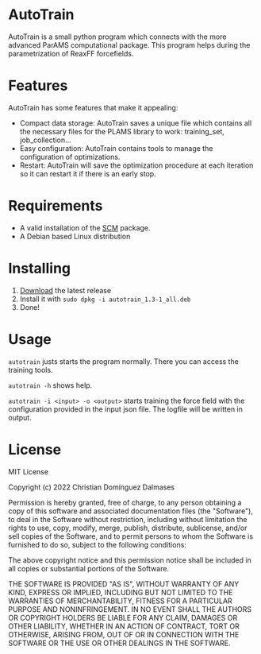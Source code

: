 # AutoTrain
AutoTrain is a small python program which connects with the more advanced ParAMS computational package. This program helps during the parametrization of ReaxFF forcefields.

# Features
AutoTrain has some features that make it appealing:
* Compact data storage: AutoTrain saves a unique file which contains all the necessary files for the PLAMS library to work: training_set, job_collection...
* Easy configuration: AutoTrain contains  tools to manage the configuration of optimizations.
* Restart: AutoTrain will save the optimization procedure at each iteration so it can restart it if there is an early stop.

# Requirements
* A valid installation of the [SCM](scm.com) package.
* A Debian based Linux distribution

# Installing
1. [Download](https://github.com/chdominguez/ParAMSAutoTrain/releases/download/1.3/autotrain_1.3-1_all.deb) the latest release
2. Install it with `sudo dpkg -i autotrain_1.3-1_all.deb`
3. Done!

# Usage
 `autotrain` justs starts the program normally. There you can access the training tools.

 `autotrain -h` shows help.
 
 `autotrain -i <input> -o <output>` starts training the force field with the configuration provided in the input json file. The logfile will be written in output.

# License
MIT License

Copyright (c) 2022 Christian Domínguez Dalmases

Permission is hereby granted, free of charge, to any person obtaining a copy of this software and associated documentation files (the "Software"), to deal in the Software without restriction, including without limitation the rights to use, copy, modify, merge, publish, distribute, sublicense, and/or sell copies of the Software, and to permit persons to whom the Software is furnished to do so, subject to the following conditions:

The above copyright notice and this permission notice shall be included in all copies or substantial portions of the Software.

THE SOFTWARE IS PROVIDED "AS IS", WITHOUT WARRANTY OF ANY KIND, EXPRESS OR IMPLIED, INCLUDING BUT NOT LIMITED TO THE WARRANTIES OF MERCHANTABILITY, FITNESS FOR A PARTICULAR PURPOSE AND NONINFRINGEMENT. IN NO EVENT SHALL THE AUTHORS OR COPYRIGHT HOLDERS BE LIABLE FOR ANY CLAIM, DAMAGES OR OTHER LIABILITY, WHETHER IN AN ACTION OF CONTRACT, TORT OR OTHERWISE, ARISING FROM, OUT OF OR IN CONNECTION WITH THE SOFTWARE OR THE USE OR OTHER DEALINGS IN THE SOFTWARE.
